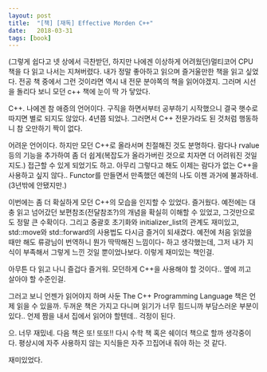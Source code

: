 ```yaml
---
layout: post
title:  "[책] [재독] Effective Morden C++"
date:   2018-03-31
tags: [book]
---
```


  (그렇게 쉽다고 넷 상에서 극찬받던, 하지만 나에겐 이상하게 어려웠던)멀티코어 CPU 책을 다 읽고 나서는 지쳐버렸다. 내가 정말 좋아하고 읽으며 즐거울만한 책을 읽고 싶었다. 전공 책 중에서 그런 것이라면 역시 내 전문 분야쪽의 책을 읽어야겠지. 그러며 시선을 돌리다 보니 모던 c++ 책에 눈이 딱 가 닿았다.

  C++. 나에겐 참 애증의 언어이다. 구직을 하면서부터 공부하기 시작했으니 결국 햇수로 따지면 별로 되지도 않았다. 4년쯤 되었나. 그러면서 C++ 전문가라도 된 것처럼 행동하니 참 오만하기 짝이 없다.

  어려운 언어이다. 하지만 모던 C++로 올라서며 친절해진 것도 분명하다. 람다나 rvalue 등의 기능을 추가하여 좀 더 쉽게(복잡도가 올라가버린 것으로 치자면 더 어려워진 것일지도.) 접근할 수 있게 되었기도 하고. 아무리 그렇다고 해도 이제는 람다가 없는 C++을 사용하고 싶지 않다.. Functor를 만들면서 만족했던 예전의 나도 이젠 과거에 불과하네.(3년밖에 안됐지만.)

  이번에는 좀 더 확실하게 모던 C++의 모습을 인지할 수 있었다. 즐거웠다. 예전에는 대충 읽고 넘어갔던 보편참조(전달참조?)의 개념을 확실히 이해할 수 있었고, 그것만으로도 정말 큰 수확이다. 그리고 중괄호 초기화와 initializer_list의 관계도 재미있고, std::move와 std::forward의 사용법도 다시금 즐거이 되새겼다. 예전에 처음 읽었을 때만 해도 류광님이 번역하니 뭔가 딱딱해진 느낌이다- 하고 생각했는데, 그저 내가 지식이 부족해서 그렇게 느낀 것일 뿐이었나보다. 이렇게 재미있는 책인걸.

  아무튼 다 읽고 나니 즐겁다 즐거워. 모던하게 C++을 사용해야 할 것이다.. 옆에 끼고 살아야 할 수준인걸.

  그러고 보니 언젠가 읽어야지 하며 사둔 The C++ Programming Language 책은 언제 읽을 수 있을까. 두꺼운 책은 가지고 다니며 읽기가 너무 힘드니까 부담스러운 부분이 있다.. 언제 짬을 내서 집에서 읽어야 할텐데.. 걱정이 된다.

  으. 너무 재밌네. 다음 책은 또! 또또!! 다시 수학 책 혹은 쉐이더 책으로 할까 생각중이다. 평상시에 자주 사용하지 않는 지식들은 자주 끄집어내 줘야 하는 것 같다.

  재미있었다.